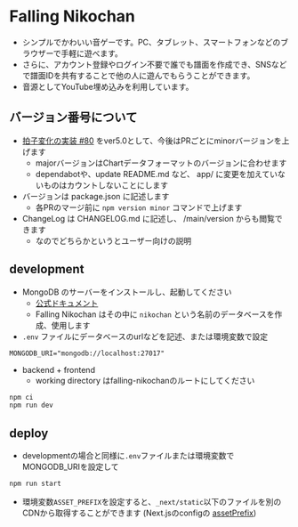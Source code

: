 # Falling Nikochan

* シンプルでかわいい音ゲーです。PC、タブレット、スマートフォンなどのブラウザーで手軽に遊べます。
* さらに、アカウント登録やログイン不要で誰でも譜面を作成でき、SNSなどで譜面IDを共有することで他の人に遊んでもらうことができます。
* 音源としてYouTube埋め込みを利用しています。

## バージョン番号について

* [拍子変化の実装 #80](https://github.com/na-trium-144/falling-nikochan/pull/80) をver5.0として、今後はPRごとにminorバージョンを上げます
    * majorバージョンはChartデータフォーマットのバージョンに合わせます
    * dependabotや、update README.md など、 app/ に変更を加えていないものはカウントしないことにします
* バージョンは package.json に記述します
    * 各PRのマージ前に `npm version minor` コマンドで上げます
* ChangeLog は CHANGELOG.md に記述し、 /main/version からも閲覧できます
    * なのでどちらかというとユーザー向けの説明

## development

* MongoDB のサーバーをインストールし、起動してください
    * [公式ドキュメント](https://www.mongodb.com/docs/manual/installation/)
    * Falling Nikochan はその中に `nikochan` という名前のデータベースを作成、使用します
* `.env` ファイルにデータベースのurlなどを記述、または環境変数で設定
```
MONGODB_URI="mongodb://localhost:27017"
```
* backend + frontend
    * working directory はfalling-nikochanのルートにしてください
```sh
npm ci
npm run dev
```

## deploy

* developmentの場合と同様に`.env`ファイルまたは環境変数でMONGODB_URIを設定して
```sh
npm run start
```
* 環境変数`ASSET_PREFIX`を設定すると、`_next/static`以下のファイルを別のCDNから取得することができます
(Next.jsのconfigの [assetPrefix](https://nextjs.org/docs/app/api-reference/next-config-js/assetPrefix))

